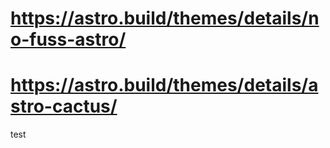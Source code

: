 # https://astro.build/themes/details/no-fuss-astro/

# https://astro.build/themes/details/astro-cactus/

test
